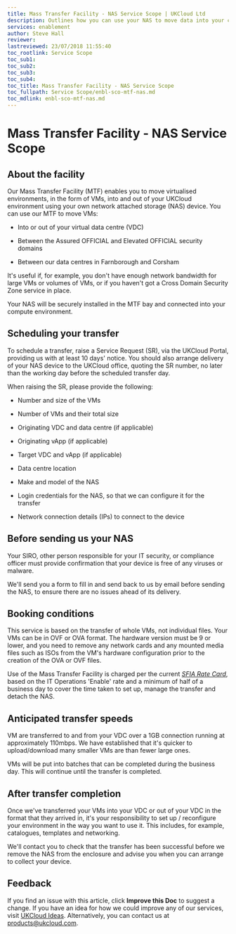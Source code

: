 ```yaml
---
title: Mass Transfer Facility - NAS Service Scope | UKCloud Ltd
description: Outlines how you can use your NAS to move data into your compute environment
services: enablement
author: Steve Hall
reviewer:
lastreviewed: 23/07/2018 11:55:40
toc_rootlink: Service Scope
toc_sub1: 
toc_sub2:
toc_sub3:
toc_sub4:
toc_title: Mass Transfer Facility - NAS Service Scope
toc_fullpath: Service Scope/enbl-sco-mtf-nas.md
toc_mdlink: enbl-sco-mtf-nas.md
---
```


# Mass Transfer Facility - NAS Service Scope

## About the facility

Our Mass Transfer Facility (MTF) enables you to move virtualised environments, in the form of VMs, into and out of your UKCloud environment using your own network attached storage (NAS) device. You can use our MTF to move VMs:

- Into or out of your virtual data centre (VDC)

- Between the Assured OFFICIAL and Elevated OFFICIAL security domains

- Between our data centres in Farnborough and Corsham

It's useful if, for example, you don't have enough network bandwidth for large VMs or volumes of VMs, or if you haven't got a Cross Domain Security Zone service in place.

Your NAS will be securely installed in the MTF bay and connected into your compute environment.

## Scheduling your transfer

To schedule a transfer, raise a Service Request (SR), via the UKCloud Portal, providing us with at least 10 days' notice. You should also arrange delivery of your NAS device to the UKCloud office, quoting the SR number, no later than the working day before the scheduled transfer day.

When raising the SR, please provide the following:

- Number and size of the VMs

- Number of VMs and their total size

- Originating VDC and data centre (if applicable)

- Originating vApp (if applicable)

- Target VDC and vApp (if applicable)

- Data centre location

- Make and model of the NAS

- Login credentials for the NAS, so that we can configure it for the transfer

- Network connection details (IPs) to connect to the device

## Before sending us your NAS

Your SIRO, other person responsible for your IT security, or compliance officer must provide confirmation that your device is free of any viruses or malware.

We'll send you a form to fill in and send back to us by email before sending the NAS, to ensure there are no issues ahead of its delivery.

## Booking conditions

This service is based on the transfer of whole VMs, not individual files. Your VMs can be in OVF or OVA format. The hardware version must be 9 or lower, and you need to remove any network cards and any mounted media files such as ISOs from the VM's hardware configuration prior to the creation of the OVA or OVF files.

Use of the Mass Transfer Facility is charged per the current [*SFIA Rate Card*](https://ukcloud.com/wp-content/uploads/2019/06/ukc-gen-759-ukcloud-g-cloud-11-standard-rate-card-and-definitions.pdf), based on the IT Operations 'Enable' rate and a minimum of half of a business day to cover the time taken to set up, manage the transfer and detach the NAS.

## Anticipated transfer speeds

VM are transferred to and from your VDC over a 1GB connection running at approximately 110mbps. We have established that it's quicker to upload/download many smaller VMs are than fewer large ones.

VMs will be put into batches that can be completed during the business day. This will continue until the transfer is completed.

## After transfer completion

Once we've transferred your VMs into your VDC or out of your VDC in the format that they arrived in, it's your responsibility to set up / reconfigure your environment in the way you want to use it. This includes, for example, catalogues, templates and networking.

We'll contact you to check that the transfer has been successful before we remove the NAS from the enclosure and advise you when you can arrange to collect your device.

## Feedback

If you find an issue with this article, click **Improve this Doc** to suggest a change. If you have an idea for how we could improve any of our services, visit [UKCloud Ideas](https://ideas.ukcloud.com). Alternatively, you can contact us at <products@ukcloud.com>.
